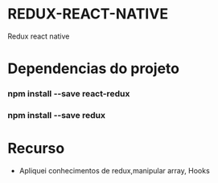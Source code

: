 # REDUX-REACT-NATIVE
Redux react native
# Dependencias do projeto
### npm install --save react-redux
### npm install --save redux
# Recurso
- Apliquei conhecimentos de redux,manipular array, Hooks
